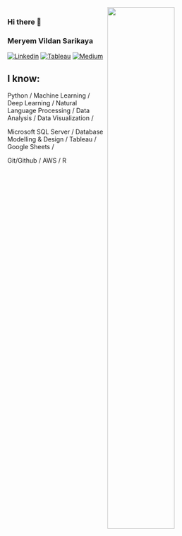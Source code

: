 <img src="https://github-readme-stats.vercel.app/api?username=Asli0911&show_icons=true&theme=buefy" align='right' width="55%">

### Hi there 👋
### Meryem Vildan Sarikaya

[![Linkedin](https://img.shields.io/badge/linkedin-%230077B5.svg?&style=for-the-badge&logo=linkedin&logoColor=white)](https://www.linkedin.com/in/meryemvildansarikaya/)
[![Tableau](https://img.shields.io/badge/tableau-%2312100E.svg?&style=for-the-badge&logo=tableau&logoColor=orange)](https://public.tableau.com/profile/vildan.sarikaya#!/)
[![Medium](https://img.shields.io/badge/medium-%2312100E.svg?&style=for-the-badge&logo=medium&logoColor=white)](https://vildansarikaya25.medium.com/)
<!--
**Meryem1425/Meryem1425** is a ✨ _special_ ✨ repository because its `README.md` (this file) appears on your GitHub profile.

Here are some ideas to get you started:

- 💬 Ask me about anything that you want to learn

-->


## I know:

Python / Machine Learning / Deep Learning / Natural Language Processing / Data Analysis / Data Visualization /

Microsoft SQL Server / Database Modelling & Design / Tableau / Google Sheets / 

Git/Github / AWS / R 
